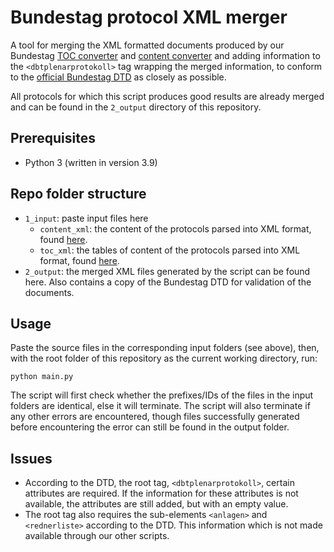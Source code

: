 # Bundestag protocol XML merger

A tool for merging the XML formatted documents produced by our Bundestag [TOC converter](https://github.com/Shoggomo/bundestags_protocol_toc_converter) and [content converter](https://github.com/jmhoffmann9612/bundestags_protocol_content_converter) and adding information to the `<dbtplenarprotokoll>` tag wrapping the merged information, to conform to the [official Bundestag DTD](https://www.bundestag.de/resource/blob/575720/70d7f2af6e4bebd9a550d9dc4bc03900/dbtplenarprotokoll-data.dtd) as closely as possible.

All protocols for which this script produces good results are already merged and can be found in the `2_output` directory of this repository.

## Prerequisites

- Python 3 (written in version 3.9)

## Repo folder structure

- `1_input`: paste input files here
  - `content_xml`: the content of the protocols parsed into XML format, found [here](https://github.com/jmhoffmann9612/bundestags_protocol_content_converter/tree/main/3_output).
  - `toc_xml`: the tables of content of the protocols parsed into XML format, found [here](https://github.com/Shoggomo/bundestags_protocol_toc_converter/tree/main/xml_output).
- `2_output`: the merged XML files generated by the script can be found here. Also contains a copy of the Bundestag DTD for validation of the documents.

## Usage

Paste the source files in the corresponding input folders (see above), then, with the root folder of this repository as the current working directory, run:

`python main.py`

The script will first check whether the prefixes/IDs of the files in the input folders are identical, else it will terminate. The script will also terminate if any other errors are encountered, though files successfully generated before encountering the error can still be found in the output folder.

## Issues

- According to the DTD, the root tag, `<dbtplenarprotokoll>`, certain attributes are required. If the information for these attributes is not available, the attributes are still added, but with an empty value.
- The root tag also requires the sub-elements `<anlagen>` and `<rednerliste>` according to the DTD. This information which is not made available through our other scripts.
